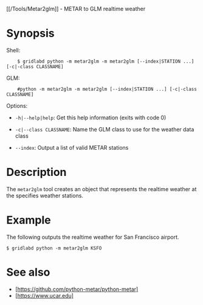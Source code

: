 [[/Tools/Metar2glm]] - METAR to GLM realtime weather

# Synopsis

Shell:

~~~
    $ gridlabd python -m metar2glm -m metar2glm [--index|STATION ...] [-c|-class CLASSNAME]
~~~

GLM:

~~~
    #python -m metar2glm -m metar2glm [--index|STATION ...] [-c|-class CLASSNAME]
~~~

Options:

-  `-h|--help|help`:         Get this help information (exits with code 0)

-  `-c|--class CLASSNAME`:   Name the GLM class to use for the weather data class

-  `--index`:                Output a list of valid METAR stations  

# Description

The `metar2glm` tool creates an object that represents the realtime weather at the specifies weather stations.

# Example

The following outputs the realtime weather for San Francisco airport.

~~~
$ gridlabd python -m metar2glm KSFO
~~~

# See also

* [https://github.com/python-metar/python-metar]
* [https://www.ucar.edu]

